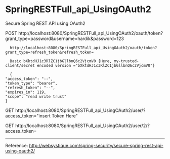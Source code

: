 # SpringRESTFull_api_UsingOAuth2

Secure Spring REST API using OAuth2


POST  http://localhost:8080/SpringRESTFull_api_UsingOAuth2/oauth/token?grant_type=password&username=hardik&password=123

      http://localhost:8080/SpringRESTFull_api_UsingOAuth2/oauth/token?grant_type=refresh_token&refresh_token=
      
      Basic bXktdHJ1c3RlZC1jbGllbnQ6c2VjcmV0 {Here, my-trusted-client/secret encoded version ="bXktdHJ1c3RlZC1jbGllbnQ6c2VjcmV0"}
      
      {
    "access_token": "--",
    "token_type": "bearer",
    "refresh_token": "--",
    "expires_in": 119,
    "scope": "read write trust"
    }
    
GET   http://localhost:8080/SpringRESTFull_api_UsingOAuth2/user/?access_token="insert Token Here"

GET   http://localhost:8080/SpringRESTFull_api_UsingOAuth2/user/2/?access_token=

---------------------------------------------------------------------------------------------------------------------
Reference:  http://websystique.com/spring-security/secure-spring-rest-api-using-oauth2/

